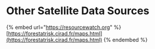 # Other Satellite Data Sources

{% embed url="https://resourcewatch.org" %}
[https://forestatrisk.cirad.fr/maps.html](https://forestatrisk.cirad.fr/maps.html)
{% endembed %}
